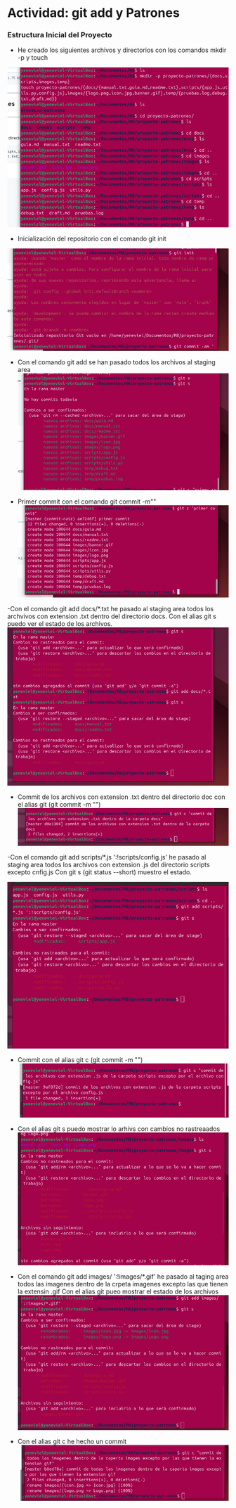# Actividad: git add y Patrones

### Estructura Inicial del Proyecto

- He creado los siguientes archivos y directorios con los comandos mkdir -p y touch

![Parte1](Imagenes-consola/Parte1.png)

- Inicialización del repositorio con el comando git init

![Parte1-3-1](Imagenes-consola/Parte1-3-1.png)

- Con el comando git add se han pasado todos los archivos al staging area
![PArte1-3-2](Imagenes-consola/Parte1-3-2.png)

- Primer commit con el comando git commit -m""
![Parte1-3-3](Imagenes-consola/Parte1-3-3.png)

-Con el comando git add docs/*.txt he pasado al staging area todos los archvivos con extension .txt dentro del directorio docs.
Con el alias git s puedo ver el estado de los archivos. 
![Parte2-1](Imagenes-consola/Parte2-1.png)

- Commit de los archivos con extension .txt dentro del directorio doc con el alias git (git commit -m "")
![Parte2-2](Imagenes-consola/Parte2-2.png)

-Con el comando git add scripts/*.js ':!scripts/config.js' he pasado al staging area todos los archivos con extension .js del directorio scripts excepto cnfig.js
Con git s (git status --short) muestro el estado.

![parte2-2-1](Imagenes-consola/parte2-2-1.png)

- Commit con el alias git c (git commit -m "")
![pare2-2-2](Imagenes-consola/parte2-2-2.png)

- Con el alias git s puedo mostrar lo arhivs con cambios no rastreaados
![pare2-3-2](Imagenes-consola/parte2-3-1.png)

- Con el comando git add images/ ':!images/*.gif' he pasado al taging area todos las imagenes dentro de la crpeta imagenes excepto las que tienen la extensin .gif
Con el alias git  pueo mostrar el estado de los archivos
![pare2-3-2](Imagenes-consola/parte2-3-2.png)

- Con el alias git c he hecho un commit 
![parte2-3-3](Imagenes-consola/parte2-3-3.png)




